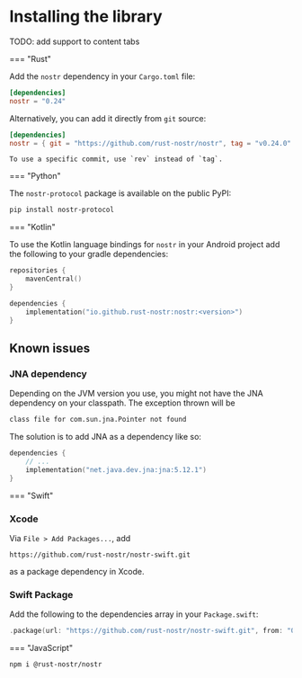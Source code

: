 # Installing the library

TODO: add support to content tabs

=== "Rust"

Add the `nostr` dependency in your `Cargo.toml` file:

```toml
[dependencies]
nostr = "0.24"
```

Alternatively, you can add it directly from `git` source:

```toml
[dependencies]
nostr = { git = "https://github.com/rust-nostr/nostr", tag = "v0.24.0" }
```

```admonish note
To use a specific commit, use `rev` instead of `tag`.
```

=== "Python"

The `nostr-protocol` package is available on the public PyPI:

```bash
pip install nostr-protocol 
```

=== "Kotlin"

To use the Kotlin language bindings for `nostr` in your Android project add the following to your gradle dependencies:

```kotlin
repositories {
    mavenCentral()
}

dependencies { 
    implementation("io.github.rust-nostr:nostr:<version>")
}
```

## Known issues

### JNA dependency

Depending on the JVM version you use, you might not have the JNA dependency on your classpath. The exception thrown will be

```bash
class file for com.sun.jna.Pointer not found
```

The solution is to add JNA as a dependency like so:

```kotlin
dependencies {
    // ...
    implementation("net.java.dev.jna:jna:5.12.1")
}
```

=== "Swift"

### Xcode

Via `File > Add Packages...`, add

```
https://github.com/rust-nostr/nostr-swift.git
```

as a package dependency in Xcode.

### Swift Package

Add the following to the dependencies array in your `Package.swift`:

``` swift
.package(url: "https://github.com/rust-nostr/nostr-swift.git", from: "0.0.4"),
```

=== "JavaScript"

```bash
npm i @rust-nostr/nostr
```